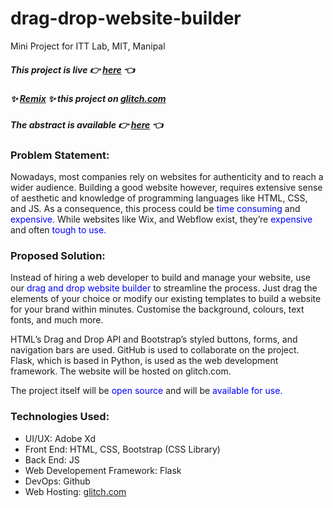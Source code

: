 # drag-drop-website-builder

Mini Project for ITT Lab, MIT, Manipal

##### This project is live 👉 [here](https://enthusiastic-quiet-jonquil.glitch.me) 👈 <br>
##### ✨ [Remix](https://glitch.com/edit/#!/enthusiastic-quiet-jonquil) ✨ this project on [glitch.com](www.glitch.com) <br>
##### The abstract is available 👉 [here](https://cdn.glitch.com/5328350f-d2c9-47dd-bd13-150714777736%2Fitt-abstract.png?v=1615203682918) 👈 <br>

### Problem Statement:

Nowadays, most companies rely on websites for authenticity and to reach a wider audience. Building a good website however, requires extensive sense of aesthetic and knowledge of programming languages like HTML, CSS, and JS.
As a consequence, this process could be <span style="color:blue">time consuming</span> and <span style="color:blue">expensive.</span> While websites like Wix, and Webflow exist, they’re <span style="color:blue">expensive</span> and often <span style="color:blue">tough to use.</span>

### Proposed Solution:

Instead of hiring a web developer to build and manage your website, use our <span style="color:blue">drag and drop website builder</span> to streamline the process. Just drag the elements of your choice or modify our existing templates to build a website for your brand within minutes. Customise the background, colours, text fonts, and much more.

HTML’s Drag and Drop API and Bootstrap’s styled buttons, forms, and navigation bars are used. GitHub is used to collaborate on the project. Flask, which is based in Python, is used as the web development framework. The website will be hosted on glitch.com.

The project itself will be <span style="color:blue">open source</span> and will be <span style="color:blue">available for use.</span>

### Technologies Used:

- UI/UX: Adobe Xd
- Front End: HTML, CSS, Bootstrap (CSS Library)
- Back End: JS
- Web Developement Framework: Flask
- DevOps: Github
- Web Hosting: [glitch.com](www.glitch.com)
